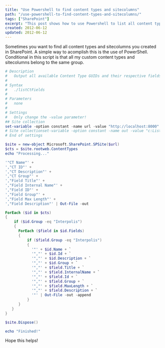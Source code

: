 ```yaml
---
title: "Use Powershell to find content types and sitecolumns"
path: "/use-powershell-to-find-content-types-and-sitecolumns/"
tags: ["SharePoint"]
excerpt: "This post shows how to use Powershell to list all content types and site columns in a sitecollection of a SharePoint site."
created: 2012-06-12
updated: 2012-06-12
---
```


Sometimes you want to find all content types and sitecolumns you created in SharePoint. A simple way to acomplish this is the use of PowerShell. Conditional in this script is that all my custom content types and sitecolumns belong to the same group.

```powershell
# Description
#   Output all available Content Type GUIDs and their respective fields
#
# Syntax
#   ./listCtFields
#
# Parameters
#   none
#
# Settings
#   Only change the -value parameter!
## Site collection
set-variable -option constant -name url -value "http://localhost:8000"
# Site collectionset-variable -option constant -name out -value "c:ListOfAllCTs.csv"  
# End of settings

$site = new-object Microsoft.SharePoint.SPSite($url)
$cts = $site.rootweb.ContentTypes
echo "Processing..."

'"CT Name"' + 
',"CT ID"' + 
',"CT Description"' + 
',"CT Group"' +
',"Field Title"' + 
',"Field Internal Name"' + 
',"Field ID"' + 
',"Field Group"' + 
',"Field Max Length"' + 
',"Field Description"' | Out-File -out

ForEach ($id in $cts)
{
    if ($id.Group -eq "Interpolis")
    {
      ForEach ($field in $id.Fields)
      {
          if ($field.Group -eq "Interpolis")
          {
            '"' + $id.Name + `
            '","' + $id.Id + `
            '","' + $id.Description + `
            '","' + $id.Group + `
            '","' + $field.Title + `
            '","' + $field.InternalName + `
            '","' + $field.Id + `
            '","' + $field.Group + `
            '","' + $field.MaxLength + `
            '","' + $field.Description + `
            '"' | Out-File -out -append
          }
      }
   }
}

$site.Dispose()

echo "Finished!"
```

Hope this helps!
